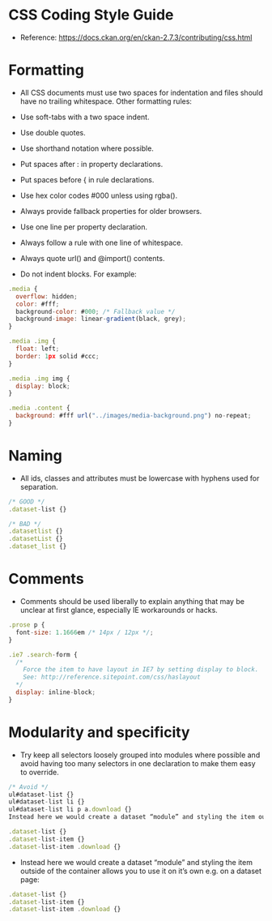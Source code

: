 # CSS Coding Style Guide
* Reference: https://docs.ckan.org/en/ckan-2.7.3/contributing/css.html

# Formatting
* All CSS documents must use two spaces for indentation and files should have no trailing whitespace. Other formatting rules:

* Use soft-tabs with a two space indent.
* Use double quotes.
* Use shorthand notation where possible.
* Put spaces after : in property declarations.
* Put spaces before { in rule declarations.
* Use hex color codes #000 unless using rgba().
* Always provide fallback properties for older browsers.
* Use one line per property declaration.
* Always follow a rule with one line of whitespace.
* Always quote url() and @import() contents.
* Do not indent blocks.
For example:
```js
.media {
  overflow: hidden;
  color: #fff;
  background-color: #000; /* Fallback value */
  background-image: linear-gradient(black, grey);
}

.media .img {
  float: left;
  border: 1px solid #ccc;
}

.media .img img {
  display: block;
}

.media .content {
  background: #fff url("../images/media-background.png") no-repeat;
}
```
# Naming
* All ids, classes and attributes must be lowercase with hyphens used for separation.
```js
/* GOOD */
.dataset-list {}

/* BAD */
.datasetlist {}
.datasetList {}
.dataset_list {}
```
# Comments
* Comments should be used liberally to explain anything that may be unclear at first glance, especially IE workarounds or hacks.
```js
.prose p {
  font-size: 1.1666em /* 14px / 12px */;
}

.ie7 .search-form {
  /*
    Force the item to have layout in IE7 by setting display to block.
    See: http://reference.sitepoint.com/css/haslayout
  */
  display: inline-block;
}
```
# Modularity and specificity
* Try keep all selectors loosely grouped into modules where possible and avoid having too many selectors in one declaration to make them easy to override.
```js
/* Avoid */
ul#dataset-list {}
ul#dataset-list li {}
ul#dataset-list li p a.download {}
Instead here we would create a dataset “module” and styling the item outside of the container allows you to use it on it’s own e.g. on a dataset page:

.dataset-list {}
.dataset-list-item {}
.dataset-list-item .download {}
```
* Instead here we would create a dataset “module” and styling the item outside of the container allows you to use it on it’s own e.g. on a dataset page:
```js
.dataset-list {}
.dataset-list-item {}
.dataset-list-item .download {}
```